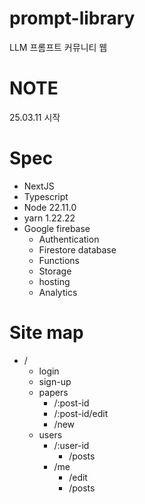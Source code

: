 # prompt-library
LLM 프롬프트 커뮤니티 웹

# NOTE
25.03.11 시작


# Spec
- NextJS
- Typescript
- Node 22.11.0
- yarn 1.22.22
- Google firebase
  - Authentication
  - Firestore database
  - Functions
  - Storage
  - hosting
  - Analytics

# Site map
- /
  - login
  - sign-up
  - papers
    - /:post-id
    - /:post-id/edit
    - /new
  - users
    - /:user-id
      - /posts
    - /me
      - /edit
      - /posts
